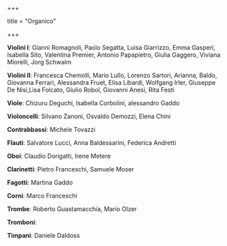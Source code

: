 +++

title = "Organico"

+++

**Violini I**: Gianni Romagnoli, Paolo Segatta, Luisa Giarrizzo, Emma Gasperi, Isabella Sito, Valentina Premier, Antonio Papapietro, Giulia Gaggero, Viviana Miorelli, Jorg Schwalm

**Violini II**: Francesca Chemolli, Mario Lullo, Lorenzo Sartori, Arianna, Baldo, Giovanna Ferrari, Alessandra Fruet, Elisa Libardi, Wolfgang Irler, Giuseppe De Nisi,Lisa Folcato, Giulio Robol, Giovanni Anesi, Rita Festi

**Viole**: Chizuru Deguchi, Isabella Corbolini, alessandro Gaddo

**Violoncelli**: Silvano Zanoni, Osvaldo Demozzi, Elena Chini

**Contrabbassi**: Michele Tovazzi

**Flauti**: Salvatore Lucci, Anna Baldessarini, Federica Andretti

**Oboi**:  Claudio Dorigatti, Irene Metere

**Clarinetti**: Pietro Franceschi, Samuele Moser

**Fagotti**: Martina Gaddo

**Corni**: Marco Franceschi

**Trombe**:  Roberto Guastamacchia, Mario Olzer

**Tromboni**:

**Timpani**: Daniele Daldoss

